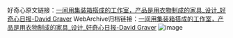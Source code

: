 好奇心原文链接：[一间用集装箱搭成的工作室，产品是用衣物制成的家具_设计_好奇心日报-David Graver](https://www.qdaily.com/articles/11881.html)
WebArchive归档链接：[一间用集装箱搭成的工作室，产品是用衣物制成的家具_设计_好奇心日报-David Graver](http://web.archive.org/web/20170509184715/http://www.qdaily.com:80/articles/11881.html)
![image](http://ww3.sinaimg.cn/large/007d5XDply1g3wbbfgm0kj30u04zo7wh)